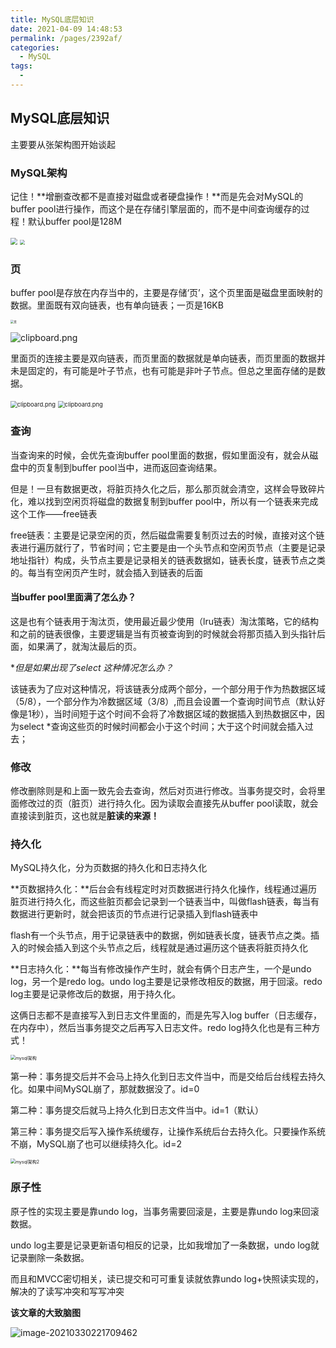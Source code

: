```yaml
---
title: MySQL底层知识
date: 2021-04-09 14:48:53
permalink: /pages/2392af/
categories:
  - MySQL
tags:
  - 
---
```

## MySQL底层知识

主要要从张架构图开始谈起

### MySQL架构

记住！**增删查改都不是直接对磁盘或者硬盘操作！**而是先会对MySQL的buffer pool进行操作，而这个是在存储引擎层面的，而不是中间查询缓存的过程！默认buffer pool是128M

<img src="https://i.loli.net/2021/03/30/Sd98buVeLaRpzsI.png" style="zoom:67%;" />

<img src="https://i.loli.net/2021/03/29/dmyTQt7bBPpa3hw.png" style="zoom:50%;" />

### 页

buffer pool是存放在内存当中的，主要是存储‘页’，这个页里面是磁盘里面映射的数据。里面既有双向链表，也有单向链表；一页是16KB

<img src="https://i.loli.net/2021/03/29/Y6g7HoJueOztQUC.jpg" alt="页" style="zoom:33%;" />

![clipboard.png](https://i.loli.net/2021/03/29/UnSYkA4gvbcJHsN.png)

里面页的连接主要是双向链表，而页里面的数据就是单向链表，而页里面的数据并未是固定的，有可能是叶子节点，也有可能是非叶子节点。但总之里面存储的是数据。

<img src="https://i.loli.net/2021/03/29/WFPfEezY8A6C72O.png" alt="clipboard.png" style="zoom:67%;" />

<img src="https://i.loli.net/2021/03/29/k2mFQwzdpqf5SVD.png" alt="clipboard.png" style="zoom:67%;" />

### 查询

当查询来的时候，会优先查询buffer pool里面的数据，假如里面没有，就会从磁盘中的页复制到buffer pool当中，进而返回查询结果。

但是！一旦有数据更改，将脏页持久化之后，那么那页就会清空，这样会导致碎片化，难以找到空闲页将磁盘的数据复制到buffer pool中，所以有一个链表来完成这个工作——free链表

free链表：主要是记录空闲的页，然后磁盘需要复制页过去的时候，直接对这个链表进行遍历就行了，节省时间；它主要是由一个头节点和空闲页节点（主要是记录地址指针）构成，头节点主要是记录相关的链表数据如，链表长度，链表节点之类的。每当有空闲页产生时，就会插入到链表的后面

#### 当buffer pool里面满了怎么办？

这是也有个链表用于淘汰页，使用最近最少使用（lru链表）淘汰策略，它的结构和之前的链表很像，主要逻辑是当有页被查询到的时候就会将那页插入到头指针后面，如果满了，就淘汰最后的页。

**但是如果出现了select *这种情况怎么办？**

该链表为了应对这种情况，将该链表分成两个部分，一个部分用于作为热数据区域（5/8），一个部分作为冷数据区域（3/8）,而且会设置一个查询时间节点（默认好像是1秒），当时间短于这个时间不会将了冷数据区域的数据插入到热数据区中，因为select *查询这些页的时候时间都会小于这个时间；大于这个时间就会插入过去；

### 修改

修改删除则是和上面一致先会去查询，然后对页进行修改。当事务提交时，会将里面修改过的页（脏页）进行持久化。因为读取会直接先从buffer pool读取，就会直接读到脏页，这也就是**脏读的来源！**

### 持久化

MySQL持久化，分为页数据的持久化和日志持久化

**页数据持久化：**后台会有线程定时对页数据进行持久化操作，线程通过遍历脏页进行持久化，而这些脏页都会记录到一个链表当中，叫做flash链表，每当有数据进行更新时，就会把该页的节点进行记录插入到flash链表中

flash有一个头节点，用于记录链表中的数据，例如链表长度，链表节点之类。插入的时候会插入到这个头节点之后，线程就是通过遍历这个链表将脏页持久化

**日志持久化：**每当有修改操作产生时，就会有俩个日志产生，一个是undo log，另一个是redo log。undo log主要是记录修改相反的数据，用于回滚。redo log主要是记录修改后的数据，用于持久化。

这俩日志都不是直接写入到日志文件里面的，而是先写入log buffer（日志缓存，在内存中），然后当事务提交之后再写入日志文件。redo log持久化也是有三种方式！

<img src="https://i.loli.net/2021/03/29/Xv1MfaN4krT7cPo.jpg" alt="mysql架构" style="zoom:50%;" />

第一种：事务提交后并不会马上持久化到日志文件当中，而是交给后台线程去持久化。如果中间MySQL崩了，那就数据没了。id=0

第二种：事务提交后就马上持久化到日志文件当中。id=1（默认）

第三种：事务提交后写入操作系统缓存，让操作系统后台去持久化。只要操作系统不崩，MySQL崩了也可以继续持久化。id=2

<img src="https://i.loli.net/2021/03/29/Xsoyqc8iOpatErK.jpg" alt="mysql架构2" style="zoom:50%;" />

### 原子性

原子性的实现主要是靠undo log，当事务需要回滚是，主要是靠undo log来回滚数据。

undo log主要是记录更新语句相反的记录，比如我增加了一条数据，undo log就记录删除一条数据。

而且和MVCC密切相关，读已提交和可可重复读就依靠undo log+快照读实现的，解决的了读写冲突和写写冲突



**该文章的大致脑图**

![image-20210330221709462](https://i.loli.net/2021/03/30/GaJBPZFdvzK6VQt.png)










